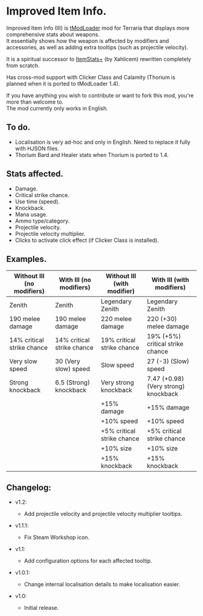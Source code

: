 # Improved Item Info.
Improved Item Info (III) is [tModLoader](https://github.com/tModLoader/tModLoader) mod for Terraria that displays more comprehensive stats about weapons.  
It essentially shows how the weapon is affected by modifiers and accessories, as well as adding extra tooltips (such as projectile velocity).  
  
It is a spiritual successor to [ItemStats+](https://github.com/Xahlicem/XItemStats) (by Xahlicem) rewritten completely from scratch.  
  
Has cross-mod support with Clicker Class and Calamity (Thorium is planned when it is ported to tModLoader 1.4).  
  
If you have anything you wish to contribute or want to fork this mod, you're more than welcome to.  
The mod currently only works in English.  

## To do.
* Localisation is very ad-hoc and only in English. Need to replace it fully with HJSON files.  
* Thorium Bard and Healer stats when Thorium is ported to 1.4.  

## Stats affected.
* Damage.  
* Critical strike chance.  
* Use time (speed).  
* Knockback.  
* Mana usage.  
* Ammo type/category.  
* Projectile velocity.  
* Projectile velocity multiplier.  
* Clicks to activate click effect (if Clicker Class is installed).  

## Examples.
| Without III (no modifiers) | With III (no modifiers) | Without III (with modifier) | With III (with modifiers) |
| --- | --- | --- | --- |
| Zenith | Zenith | Legendary Zenith | Legendary Zenith |
| 190 melee damage | 190 melee damage | 220 melee damage | 220 (+30) melee damage |
| 14% critical strike chance | 14% critical strike chance | 19% critical strike chance | 19% (+5%) critical strike chance |
| Very slow speed | 30 (Very slow) speed | Slow speed | 27 (-3) (Slow) speed |
| Strong knockback | 6.5 (Strong) knockback | Very strong knockback | 7.47 (+0.98) (Very strong) knockback |
|  |  | +15% damage | +15% damage |
|  |  | +10% speed | +10% speed |
|  |  | +5% critical strike chance | +5% critical strike chance |
|  |  | +10% size | +10% size |
|  |  | +15% knockback | +15% knockback |

## Changelog:  
* v1.2:  
  * Add projectile velocity and projectile velocity multiplier tooltips.  

* v1.1.1:  
  * Fix Steam Workshop icon.  

* v1.1:  
  * Add configuration options for each affected tooltip.  

* v1.0.1:  
  * Change internal localisation details to make localisation easier.  

* v1.0:  
  * Initial release.  
